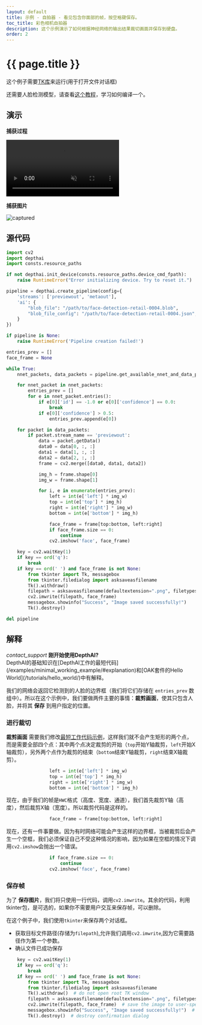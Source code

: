 ```yaml
---
layout: default
title: 示例 - 自拍器 - 看见包含你面部的帧，按空格键保存。
toc_title: 彩色相机自拍器
description: 这个示例演示了如何根据神经网络的输出结果裁切画面并保存到硬盘。
order: 2
---
```


# {{ page.title }}

这个例子需要[TK库](https://docs.oracle.com/cd/E88353_01/html/E37842/libtk-3.html)来运行(用于打开文件对话框)

还需要人脸检测模型，请查看[这个教程](/tutorials/converting_openvino_model)，学习如何编译一个。

## 演示

__捕获过程__

<video muted autoplay controls>
    <source src="/images/samples/face_rgb.mp4" type="video/mp4">
</video>

__捕获图片__

![captured](/images/samples/face_rgb_selfie.png)

## 源代码

```python
import cv2
import depthai
import consts.resource_paths

if not depthai.init_device(consts.resource_paths.device_cmd_fpath):
    raise RuntimeError("Error initializing device. Try to reset it.")

pipeline = depthai.create_pipeline(config={
    'streams': ['previewout', 'metaout'],
    'ai': {
        "blob_file": "/path/to/face-detection-retail-0004.blob",
        "blob_file_config": "/path/to/face-detection-retail-0004.json",
    }
})

if pipeline is None:
    raise RuntimeError('Pipeline creation failed!')

entries_prev = []
face_frame = None

while True:
    nnet_packets, data_packets = pipeline.get_available_nnet_and_data_packets()

    for nnet_packet in nnet_packets:
        entries_prev = []
        for e in nnet_packet.entries():
            if e[0]['id'] == -1.0 or e[0]['confidence'] == 0.0:
                break
            if e[0]['confidence'] > 0.5:
                entries_prev.append(e[0])

    for packet in data_packets:
        if packet.stream_name == 'previewout':
            data = packet.getData()
            data0 = data[0, :, :]
            data1 = data[1, :, :]
            data2 = data[2, :, :]
            frame = cv2.merge([data0, data1, data2])

            img_h = frame.shape[0]
            img_w = frame.shape[1]

            for i, e in enumerate(entries_prev):
                left = int(e['left'] * img_w)
                top = int(e['top'] * img_h)
                right = int(e['right'] * img_w)
                bottom = int(e['bottom'] * img_h)

                face_frame = frame[top:bottom, left:right]
                if face_frame.size == 0:
                    continue
                cv2.imshow('face', face_frame)

    key = cv2.waitKey(1)
    if key == ord('q'):
        break
    if key == ord(' ') and face_frame is not None:
        from tkinter import Tk, messagebox
        from tkinter.filedialog import asksaveasfilename
        Tk().withdraw()
        filepath = asksaveasfilename(defaultextension=".png", filetypes=(("Image files", "*.png"),("All Files", "*.*")))
        cv2.imwrite(filepath, face_frame)
        messagebox.showinfo("Success", "Image saved successfully!")
        Tk().destroy()

del pipeline
```

## 解释
<div class="alert alert-primary" role="alert">
<i class="material-icons info">
contact_support
</i>
  <strong>刚开始使用DepthAI?</strong><br/>
  <span class="small">DepthAI的基础知识在[DepthAI工作的最短代码](/examples/minimal_working_example/#explanation)和[OAK套件的Hello World](/tutorials/hello_world/)中有解释。</span>
</div>

我们的网络会返回它检测到的人脸的边界框（我们将它们存储在 `entries_prev` 数组中）。所以在这个示例中，我们要做两件主要的事情：__裁剪画面__，使其只包含人脸，并将其 __保存__ 到用户指定的位置。

### 进行裁切
__裁剪画面__ 需要我们修改[最短工作代码示例](/examples/minimal_working_example/)，这样我们就不会产生矩形的两个点，而是需要全部四个点：其中两个点决定裁剪的开始（`top`开始Y轴裁剪，`left`开始X轴裁剪），另外两个点作为裁剪的结束（`bottom`结束Y轴裁剪，`right`结束X轴裁剪）。

```python
                left = int(e['left'] * img_w)
                top = int(e['top'] * img_h)
                right = int(e['right'] * img_w)
                bottom = int(e['bottom'] * img_h)
```

现在，由于我们的帧是`HWC`格式（高度、宽度、通道），我们首先裁剪Y轴（高度），然后裁剪X轴（宽度）。所以裁剪代码是这样的。

```python
                face_frame = frame[top:bottom, left:right]
```

现在，还有一件事要做。因为有时网络可能会产生这样的边界框，当被裁剪后会产生一个空框，我们必须保证自己不受这种情况的影响，因为如果在空框的情况下调用`cv2.imshow`会抛出一个错误。

```python
                if face_frame.size == 0:
                    continue
                cv2.imshow('face', face_frame)
```

### 保存帧

为了 __保存图片__，我们将只使用一行代码，调用`cv2.imwrite`。其余的代码，利用tkinter包，是可选的，如果你不需要用户交互来保存帧，可以删除。

在这个例子中，我们使用`tkinter`来保存两个对话框。

- 获取目标文件路径(存储为`filepath`),允许我们调用`cv2.imwrite`,因为它需要路径作为第一个参数。
- 确认文件已成功保存

```python
    key = cv2.waitKey(1)
    if key == ord('q'):
        break
    if key == ord(' ') and face_frame is not None:
        from tkinter import Tk, messagebox
        from tkinter.filedialog import asksaveasfilename
        Tk().withdraw()  # do not open root TK window
        filepath = asksaveasfilename(defaultextension=".png", filetypes=(("Image files", "*.png"),("All Files", "*.*")))
        cv2.imwrite(filepath, face_frame)  # save the image to user-specified path
        messagebox.showinfo("Success", "Image saved successfully!")  # show confirmation dialog
        Tk().destroy()  # destroy confirmation dialog
```

